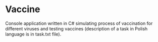 # Vaccine
Console application written in C# simulating process of vaccination for different viruses and testing vaccines (description of a task in Polish language is in task.txt file).
